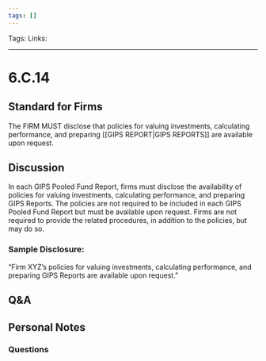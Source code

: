 ```yaml
---
tags: []
---
```

Tags:
Links: 
___
# 6.C.14
## Standard for Firms
The FIRM MUST disclose that policies for valuing investments, calculating performance, and preparing [[GIPS REPORT|GIPS REPORTS]] are available upon request.
## Discussion
In each GIPS Pooled Fund Report, firms must disclose the availability of policies for valuing investments, calculating performance, and preparing GIPS Reports. The policies are not required to be included in each GIPS Pooled Fund Report but must be available upon request. Firms are not required to provide the related procedures, in addition to the policies, but may do so.

### Sample Disclosure:
“Firm XYZ’s policies for valuing investments, calculating performance, and preparing GIPS Reports are available upon request.”
## Q&A

## Personal Notes

### Questions